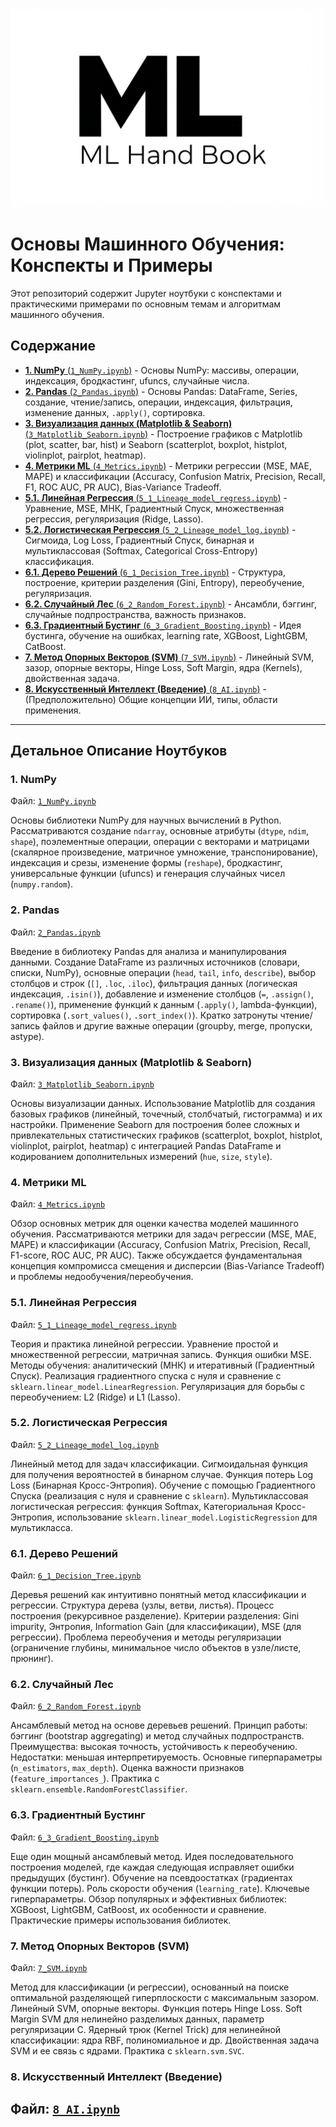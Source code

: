 ![Logo](Logo.jpeg)

# Основы Машинного Обучения: Конспекты и Примеры

Этот репозиторий содержит Jupyter ноутбуки с конспектами и практическими примерами по основным темам и алгоритмам машинного обучения.

## Содержание

*   [**1. NumPy** (`1_NumPy.ipynb`)](#1-numpy) - Основы NumPy: массивы, операции, индексация, бродкастинг, ufuncs, случайные числа.
*   [**2. Pandas** (`2_Pandas.ipynb`)](#2-pandas) - Основы Pandas: DataFrame, Series, создание, чтение/запись, операции, индексация, фильтрация, изменение данных, `.apply()`, сортировка.
*   [**3. Визуализация данных (Matplotlib & Seaborn)** (`3_Matplotlib_Seaborn.ipynb`)](#3-визуализация-данных-matplotlib--seaborn) - Построение графиков с Matplotlib (plot, scatter, bar, hist) и Seaborn (scatterplot, boxplot, histplot, violinplot, pairplot, heatmap).
*   [**4. Метрики ML** (`4_Metrics.ipynb`)](#4-метрики-ml) - Метрики регрессии (MSE, MAE, MAPE) и классификации (Accuracy, Confusion Matrix, Precision, Recall, F1, ROC AUC, PR AUC), Bias-Variance Tradeoff.
*   [**5.1. Линейная Регрессия** (`5_1_Lineage_model_regress.ipynb`)](#51-линейная-регрессия) - Уравнение, MSE, МНК, Градиентный Спуск, множественная регрессия, регуляризация (Ridge, Lasso).
*   [**5.2. Логистическая Регрессия** (`5_2_Lineage_model_log.ipynb`)](#52-логистическая-регрессия) - Сигмоида, Log Loss, Градиентный Спуск, бинарная и мультиклассовая (Softmax, Categorical Cross-Entropy) классификация.
*   [**6.1. Дерево Решений** (`6_1_Decision_Tree.ipynb`)](#61-дерево-решений) - Структура, построение, критерии разделения (Gini, Entropy), переобучение, регуляризация.
*   [**6.2. Случайный Лес** (`6_2_Random_Forest.ipynb`)](#62-случайный-лес) - Ансамбли, бэггинг, случайные подпространства, важность признаков.
*   [**6.3. Градиентный Бустинг** (`6_3_Gradient_Boosting.ipynb`)](#63-градиентный-бустинг) - Идея бустинга, обучение на ошибках, learning rate, XGBoost, LightGBM, CatBoost.
*   [**7. Метод Опорных Векторов (SVM)** (`7_SVM.ipynb`)](#7-метод-опорных-векторов-svm) - Линейный SVM, зазор, опорные векторы, Hinge Loss, Soft Margin, ядра (Kernels), двойственная задача.
*   [**8. Искусственный Интеллект (Введение)** (`8_AI.ipynb`)](#8-искусственный-интеллект-введение) - (Предположительно) Общие концепции ИИ, типы, области применения.

---

## Детальное Описание Ноутбуков

### 1. NumPy
Файл: [`1_NumPy.ipynb`](1_NumPy.ipynb)

Основы библиотеки NumPy для научных вычислений в Python. Рассматриваются создание `ndarray`, основные атрибуты (`dtype`, `ndim`, `shape`), поэлементные операции, операции с векторами и матрицами (скалярное произведение, матричное умножение, транспонирование), индексация и срезы, изменение формы (`reshape`), бродкастинг, универсальные функции (ufuncs) и генерация случайных чисел (`numpy.random`).

### 2. Pandas
Файл: [`2_Pandas.ipynb`](2_Pandas.ipynb)

Введение в библиотеку Pandas для анализа и манипулирования данными. Создание DataFrame из различных источников (словари, списки, NumPy), основные операции (`head`, `tail`, `info`, `describe`), выбор столбцов и строк (`[]`, `.loc`, `.iloc`), фильтрация данных (логическая индексация, `.isin()`), добавление и изменение столбцов (`=`, `.assign()`, `.rename()`), применение функций к данным (`.apply()`, lambda-функции), сортировка (`.sort_values()`, `.sort_index()`). Кратко затронуты чтение/запись файлов и другие важные операции (groupby, merge, пропуски, astype).

### 3. Визуализация данных (Matplotlib & Seaborn)
Файл: [`3_Matplotlib_Seaborn.ipynb`](3_Matplotlib_Seaborn.ipynb)

Основы визуализации данных. Использование Matplotlib для создания базовых графиков (линейный, точечный, столбчатый, гистограмма) и их настройки. Применение Seaborn для построения более сложных и привлекательных статистических графиков (scatterplot, boxplot, histplot, violinplot, pairplot, heatmap) с интеграцией Pandas DataFrame и кодированием дополнительных измерений (`hue`, `size`, `style`).

### 4. Метрики ML
Файл: [`4_Metrics.ipynb`](4_Metrics.ipynb)

Обзор основных метрик для оценки качества моделей машинного обучения. Рассматриваются метрики для задач регрессии (MSE, MAE, MAPE) и классификации (Accuracy, Confusion Matrix, Precision, Recall, F1-score, ROC AUC, PR AUC). Также обсуждается фундаментальная концепция компромисса смещения и дисперсии (Bias-Variance Tradeoff) и проблемы недообучения/переобучения.

### 5.1. Линейная Регрессия
Файл: [`5_1_Lineage_model_regress.ipynb`](5_1_Lineage_model_regress.ipynb)

Теория и практика линейной регрессии. Уравнение простой и множественной регрессии, матричная запись. Функция ошибки MSE. Методы обучения: аналитический (МНК) и итеративный (Градиентный Спуск). Реализация градиентного спуска с нуля и сравнение с `sklearn.linear_model.LinearRegression`. Регуляризация для борьбы с переобучением: L2 (Ridge) и L1 (Lasso).

### 5.2. Логистическая Регрессия
Файл: [`5_2_Lineage_model_log.ipynb`](5_2_Lineage_model_log.ipynb)

Линейный метод для задач классификации. Сигмоидальная функция для получения вероятностей в бинарном случае. Функция потерь Log Loss (Бинарная Кросс-Энтропия). Обучение с помощью Градиентного Спуска (реализация с нуля и сравнение с `sklearn`). Мультиклассовая логистическая регрессия: функция Softmax, Категориальная Кросс-Энтропия, использование `sklearn.linear_model.LogisticRegression` для мультикласса.

### 6.1. Дерево Решений
Файл: [`6_1_Decision_Tree.ipynb`](6_1_Decision_Tree.ipynb)

Деревья решений как интуитивно понятный метод классификации и регрессии. Структура дерева (узлы, ветви, листья). Процесс построения (рекурсивное разделение). Критерии разделения: Gini impurity, Энтропия, Information Gain (для классификации), MSE (для регрессии). Проблема переобучения и методы регуляризации (ограничение глубины, минимальное число объектов в узле/листе, прюнинг).

### 6.2. Случайный Лес
Файл: [`6_2_Random_Forest.ipynb`](6_2_Random_Forest.ipynb)

Ансамблевый метод на основе деревьев решений. Принцип работы: бэггинг (bootstrap aggregating) и метод случайных подпространств. Преимущества: высокая точность, устойчивость к переобучению. Недостатки: меньшая интерпретируемость. Основные гиперпараметры (`n_estimators`, `max_depth`). Оценка важности признаков (`feature_importances_`). Практика с `sklearn.ensemble.RandomForestClassifier`.

### 6.3. Градиентный Бустинг
Файл: [`6_3_Gradient_Boosting.ipynb`](6_3_Gradient_Boosting.ipynb)

Еще один мощный ансамблевый метод. Идея последовательного построения моделей, где каждая следующая исправляет ошибки предыдущих (бустинг). Обучение на псевдоостатках (градиентах функции потерь). Роль скорости обучения (`learning_rate`). Ключевые гиперпараметры. Обзор популярных и эффективных библиотек: XGBoost, LightGBM, CatBoost, их особенности и сравнение. Практические примеры использования библиотек.

### 7. Метод Опорных Векторов (SVM)
Файл: [`7_SVM.ipynb`](7_SVM.ipynb)

Метод для классификации (и регрессии), основанный на поиске оптимальной разделяющей гиперплоскости с максимальным зазором. Линейный SVM, опорные векторы. Функция потерь Hinge Loss. Soft Margin SVM для нелинейно разделимых данных, параметр регуляризации C. Ядерный трюк (Kernel Trick) для нелинейной классификации: ядра RBF, полиномиальное и др. Двойственная задача SVM и ее связь с ядрами. Практика с `sklearn.svm.SVC`.

### 8. Искусственный Интеллект (Введение)
Файл: [`8_AI.ipynb`](8_AI.ipynb)
---
